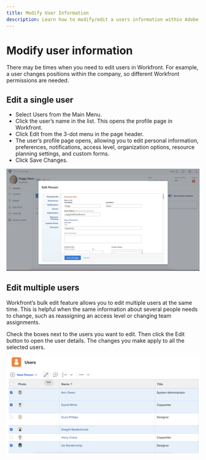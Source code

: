```yaml
---
title: Modify User Information
description: Learn how to modify/edit a users information within Adobe Workfront.
---
```

# Modify user information

There may be times when you need to edit users in Workfront. For example, a user changes positions within the company, so different Workfront permissions are needed. 

## Edit a single user

* Select Users from the Main Menu.
* Click the user’s name in the list. This opens the profile page in Workfront.
* Click Edit from the 3-dot menu in the page header.
* The user’s profile page opens, allowing you to edit personal information, preferences, notifications, access level, organization options, resource planning settings, and custom forms.
* Click Save Changes.


![[!DNL Edit Person] window](assets/mod_01.png)

## Edit multiple users

Workfront’s bulk edit feature allows you to edit multiple users at the same time. This is helpful when the same information about several people needs to change, such as reassigning an access level or changing team assignments.

Check the boxes next to the users you want to edit. Then click the Edit button to open the user details. The changes you make apply to all the selected users.


![[!DNL Edit Person] window](assets/mod_02.png)
